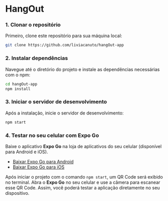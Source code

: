 # HangOut

### 1. Clonar o repositório
Primeiro, clone este repositório para sua máquina local:

```bash
git clone https://github.com/liviacanuto/hangOut-app
```

### 2. Instalar dependências
Navegue até o diretório do projeto e instale as dependências necessárias com o npm:

```bash
cd hangOut-app
npm install
```

### 3. Iniciar o servidor de desenvolvimento
Após a instalação, inicie o servidor de desenvolvimento:

```bash
npm start
```

### 4. Testar no seu celular com Expo Go
Baixe o aplicativo **Expo Go** na loja de aplicativos do seu celular (disponível para Android e iOS).

- [Baixar Expo Go para Android](https://play.google.com/store/apps/details?id=host.exp.exponent)
- [Baixar Expo Go para iOS](https://apps.apple.com/br/app/expo-go/id982107779)

Após iniciar o projeto com o comando `npm start`, um QR Code será exibido no terminal. Abra o **Expo Go** no seu celular e use a câmera para escanear esse QR Code. Assim, você poderá testar a aplicação diretamente no seu dispositivo.
